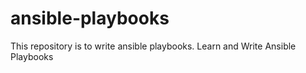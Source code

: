 # ansible-playbooks
This repository is to write ansible playbooks. Learn and Write Ansible Playbooks
